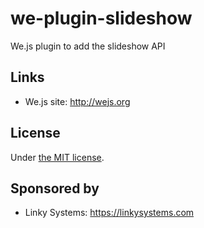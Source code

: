 # we-plugin-slideshow

We.js plugin to add the slideshow API


## Links

* We.js site: http://wejs.org

## License

Under [the MIT license](https://github.com/wejs/we-core/blob/master/LICENSE.md).

## Sponsored by

- Linky Systems: https://linkysystems.com